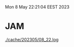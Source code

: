 Mon  8 May 22:21:04 EEST 2023
# JAM
<a href='./cache/202305/08_22.log'>./cache/202305/08_22.log</a>
